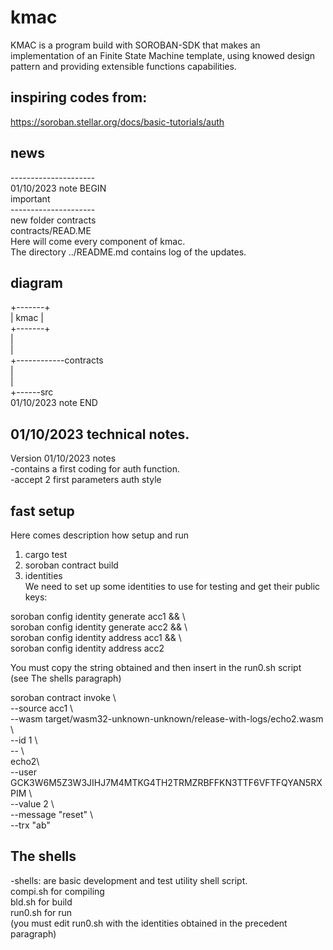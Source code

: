 # kmac
KMAC is a program build with SOROBAN-SDK that makes an  implementation of an Finite State Machine template,  using knowed design pattern and providing extensible functions capabilities. <br />
## inspiring codes from:
  https://soroban.stellar.org/docs/basic-tutorials/auth

## news
---------------------<br />
01/10/2023 note BEGIN <br />
important  <br />
--------------------- <br />
new folder contracts <br />
contracts/READ.ME <br />
Here will come every component of kmac. <br />
The directory ../README.md contains log of the updates. <br />
## diagram
+-------+<br />
| kmac  |<br />
+-------+<br />
    |<br />
    |<br />
    +------------contracts<br />
                 |<br />
                 |<br />
                 +------src<br />
01/10/2023 note  END<br />

## 01/10/2023 technical notes.<br />
Version 01/10/2023 notes<br />
-contains a first coding for auth function.<br />
-accept 2 first parameters auth style<br />


 ## fast setup
  Here comes description how setup and run<br />
 1) cargo test <br />
 2) soroban contract build<br /> 
 3) identities <br />
We need to set up some identities to use for testing and get their public keys: <br />

soroban config identity generate acc1 && \ <br />
soroban config identity generate acc2 && \ <br />
soroban config identity address acc1 && \ <br />
soroban config identity address acc2 <br />

 You must copy the string obtained and then insert in the run0.sh script <br />
 (see The shells paragraph) <br />

soroban contract invoke \ <br />
    --source acc1 \ <br />
    --wasm target/wasm32-unknown-unknown/release-with-logs/echo2.wasm \ <br />
    --id 1 \ <br />
    -- \ <br />
    echo2\ <br />
     --user GCK3W6M5Z3W3JIHJ7M4MTKG4TH2TRMZRBFFKN3TTF6VFTFQYAN5RXPIM     \ <br />
    --value 2 \ <br />
    --message "reset" \ <br />
    --trx "ab" <br />

## The shells
-shells: are basic development and test utility shell script.<br />
 compi.sh for compiling<br />
 bld.sh   for build<br />
 run0.sh  for run<br />
 (you must edit run0.sh with the identities obtained in the precedent paragraph)

 

